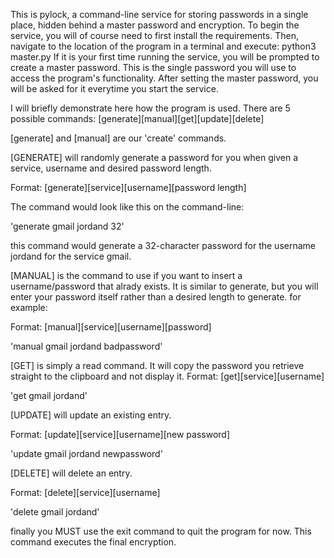 This is pylock, a command-line service for storing passwords in a single place, hidden behind a master password and encryption. 
To begin the service, you will of course need to first install the requirements. Then, navigate to the location of the program in a terminal and execute:
 python3 master.py
If it is your first time running the service, you will be prompted to create a master password. 
This is the single password you will use to access the program's functionality. 
After setting the master password, you will be asked for it everytime you start the service.

I will briefly demonstrate here how the program is used. There are 5 possible commands:
[generate][manual][get][update][delete]

[generate] and [manual] are our 'create' commands. 

[GENERATE] will randomly generate a password for you when given a service, username and desired password length. 

Format: [generate][service][username][password length]

The command would look like this on the command-line:

'generate gmail jordand 32' 

this command would generate a 32-character password for the username jordand for the service gmail.

[MANUAL] is the command to use if you want to insert a username/password that alrady exists. It is similar to generate, 
but you will enter your password itself rather than a desired length to generate. for example:

Format: [manual][service][username][password]

'manual gmail jordand badpassword'

[GET] is simply a read command. It will copy the password you retrieve straight to the clipboard and not display it.
Format: [get][service][username]

'get gmail jordand'

[UPDATE] will update an existing entry. 

Format: [update][service][username][new password]

'update gmail jordand newpassword'

[DELETE] will delete an entry. 

Format: [delete][service][username]

'delete gmail jordand'

finally you MUST use the exit command to quit the program for now. This command executes the final encryption.